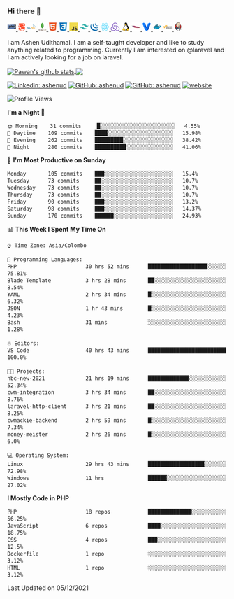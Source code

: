 ### Hi there 👋

<a align="center" href="https://github.com/ashenud"> <img width="20px" src="https://raw.githubusercontent.com/devicons/devicon/master/icons/php/php-original.svg" alt="ashenud: PHP" /> <img width="18px" src="https://raw.githubusercontent.com/devicons/devicon/master/icons/laravel/laravel-plain-wordmark.svg" alt="ashenud: Laravel" /> <img width="20px" src="https://raw.githubusercontent.com/devicons/devicon/master/icons/mysql/mysql-original-wordmark.svg" alt="ashenud: MySQL" /> <img width="20px" src="https://raw.githubusercontent.com/devicons/devicon/master/icons/mongodb/mongodb-original-wordmark.svg" alt="ashenud: mongoDB" />  <img width="20px" src="https://raw.githubusercontent.com/devicons/devicon/master/icons/html5/html5-original.svg" alt="ashenud: HTML5" /> <img width="20px" src="https://raw.githubusercontent.com/devicons/devicon/master/icons/css3/css3-original.svg" alt="ashenud: CSS3" /> <img width="20px" src="https://raw.githubusercontent.com/devicons/devicon/master/icons/javascript/javascript-original.svg" alt="ashenud: Javascript" /> <img width="20px" src="https://raw.githubusercontent.com/devicons/devicon/master/icons/tailwindcss/tailwindcss-plain.svg" alt="ashenud: Tailwindcss" /> <img width="20px" src="https://raw.githubusercontent.com/devicons/devicon/master/icons/jquery/jquery-original.svg" alt="ashenud: Jquery" /> <img width="20px" src="https://raw.githubusercontent.com/devicons/devicon/master/icons/react/react-original.svg" alt="ashenud: React" /> <img width="20px" src="https://raw.githubusercontent.com/devicons/devicon/master/icons/redux/redux-original.svg" alt="ashenud: Redux" /> <img width="20px" src="https://raw.githubusercontent.com/devicons/devicon/master/icons/linux/linux-original.svg" alt="ashenud: Linux" /> <img width="20px" src="https://raw.githubusercontent.com/devicons/devicon/master/icons/apache/apache-original.svg" alt="ashenud: Apache" /> <img width="20px" src="https://raw.githubusercontent.com/devicons/devicon/master/icons/vagrant/vagrant-original.svg" alt="ashenud: Vagrant" /> <img width="20px" src="https://raw.githubusercontent.com/devicons/devicon/master/icons/docker/docker-original.svg" alt="ashenud: Docker" /> <img width="20px" src="https://raw.githubusercontent.com/devicons/devicon/master/icons/amazonwebservices/amazonwebservices-original-wordmark.svg" alt="ashenud: AWS" /> <img width="20px" src="https://raw.githubusercontent.com/devicons/devicon/master/icons/jenkins/jenkins-original.svg" alt="ashenud: Jenkins" /> </a>

I am Ashen Udithamal. I am a self-taught developer and like to study anything related to programming. Currently I am interested on @laravel and I am actively looking for a job on laravel.

<a href="https://github.com/ashenud">
    <img height="150px" align="center" src="https://github-readme-stats.vercel.app/api?username=ashenud&show_icons=true&theme=nord&line_height=27" alt="Pawan's github stats"/>
</a>
<a href="https://github.com/ashenud">
    <img height="150px" align="center" src="https://github-readme-stats.vercel.app/api/top-langs/?username=ashenud&theme=nord&layout=compact&langs_count=6" />
</a>

[![Linkedin: ashenud](https://img.shields.io/badge/-ashenud-blue?style=flat-square&logo=Linkedin&logoColor=white&link=https://www.linkedin.com/in/ashenud/)](https://www.linkedin.com/in/ashenud/)
[![GitHub: ashenud](https://img.shields.io/github/followers/ashenud?label=follow&style=social)](https://github.com/ashenud)
[![GitHub: ashenud](https://img.shields.io/github/stars/ashenud?label=stars&style=social)](https://github.com/ashenud)
[![website](https://img.shields.io/badge/PortfolioWebsite-ashenud.live-2648ff?style=flat-square&logo=google-chrome)](https://ashenud.live/)

<!--START_SECTION:waka-->
![Profile Views](http://img.shields.io/badge/Profile%20Views-74-blue)

**I'm a Night 🦉** 

```text
🌞 Morning    31 commits     █░░░░░░░░░░░░░░░░░░░░░░░░   4.55% 
🌆 Daytime    109 commits    ████░░░░░░░░░░░░░░░░░░░░░   15.98% 
🌃 Evening    262 commits    █████████░░░░░░░░░░░░░░░░   38.42% 
🌙 Night      280 commits    ██████████░░░░░░░░░░░░░░░   41.06%

```
📅 **I'm Most Productive on Sunday** 

```text
Monday       105 commits    ███░░░░░░░░░░░░░░░░░░░░░░   15.4% 
Tuesday      73 commits     ██░░░░░░░░░░░░░░░░░░░░░░░   10.7% 
Wednesday    73 commits     ██░░░░░░░░░░░░░░░░░░░░░░░   10.7% 
Thursday     73 commits     ██░░░░░░░░░░░░░░░░░░░░░░░   10.7% 
Friday       90 commits     ███░░░░░░░░░░░░░░░░░░░░░░   13.2% 
Saturday     98 commits     ███░░░░░░░░░░░░░░░░░░░░░░   14.37% 
Sunday       170 commits    ██████░░░░░░░░░░░░░░░░░░░   24.93%

```


📊 **This Week I Spent My Time On** 

```text
⌚︎ Time Zone: Asia/Colombo

💬 Programming Languages: 
PHP                      30 hrs 52 mins      ███████████████████░░░░░░   75.81% 
Blade Template           3 hrs 28 mins       ██░░░░░░░░░░░░░░░░░░░░░░░   8.54% 
YAML                     2 hrs 34 mins       █░░░░░░░░░░░░░░░░░░░░░░░░   6.32% 
JSON                     1 hr 43 mins        █░░░░░░░░░░░░░░░░░░░░░░░░   4.23% 
Bash                     31 mins             ░░░░░░░░░░░░░░░░░░░░░░░░░   1.28%

🔥 Editors: 
VS Code                  40 hrs 43 mins      █████████████████████████   100.0%

🐱‍💻 Projects: 
nbc-new-2021             21 hrs 19 mins      █████████████░░░░░░░░░░░░   52.34% 
cwm-integration          3 hrs 34 mins       ██░░░░░░░░░░░░░░░░░░░░░░░   8.76% 
laravel-http-client      3 hrs 21 mins       ██░░░░░░░░░░░░░░░░░░░░░░░   8.25% 
cwmackie-backend         2 hrs 59 mins       █░░░░░░░░░░░░░░░░░░░░░░░░   7.34% 
money-meister            2 hrs 26 mins       █░░░░░░░░░░░░░░░░░░░░░░░░   6.0%

💻 Operating System: 
Linux                    29 hrs 43 mins      ██████████████████░░░░░░░   72.98% 
Windows                  11 hrs              ██████░░░░░░░░░░░░░░░░░░░   27.02%

```

**I Mostly Code in PHP** 

```text
PHP                      18 repos            ██████████████░░░░░░░░░░░   56.25% 
JavaScript               6 repos             ████░░░░░░░░░░░░░░░░░░░░░   18.75% 
CSS                      4 repos             ███░░░░░░░░░░░░░░░░░░░░░░   12.5% 
Dockerfile               1 repo              ░░░░░░░░░░░░░░░░░░░░░░░░░   3.12% 
HTML                     1 repo              ░░░░░░░░░░░░░░░░░░░░░░░░░   3.12%

```



 Last Updated on 05/12/2021
<!--END_SECTION:waka-->
